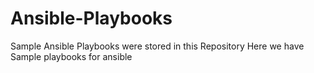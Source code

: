# Ansible-Playbooks
Sample Ansible Playbooks were stored in this Repository
Here we have Sample playbooks for ansible
